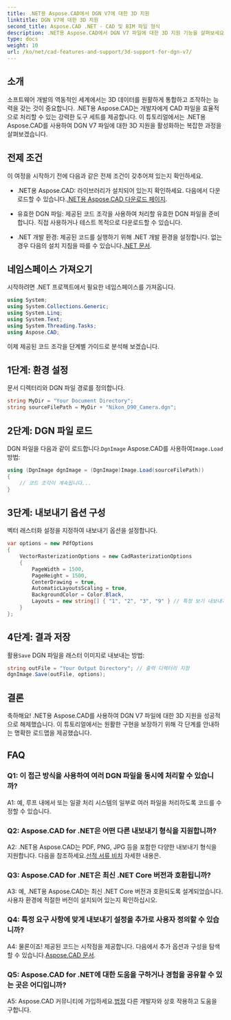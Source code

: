 ```yaml
---
title: .NET용 Aspose.CAD에서 DGN V7에 대한 3D 지원
linktitle: DGN V7에 대한 3D 지원
second_title: Aspose.CAD .NET - CAD 및 BIM 파일 형식
description: .NET용 Aspose.CAD에서 DGN V7 파일에 대한 3D 지원 기능을 살펴보세요. CAD 파일을 손쉽게 통합하고 조작하려면 단계별 가이드를 따르십시오.
type: docs
weight: 10
url: /ko/net/cad-features-and-support/3d-support-for-dgn-v7/
---
```

## 소개

소프트웨어 개발의 역동적인 세계에서는 3D 데이터를 원활하게 통합하고 조작하는 능력을 갖는 것이 중요합니다. .NET용 Aspose.CAD는 개발자에게 CAD 파일을 효율적으로 처리할 수 있는 강력한 도구 세트를 제공합니다. 이 튜토리얼에서는 .NET용 Aspose.CAD를 사용하여 DGN V7 파일에 대한 3D 지원을 활성화하는 복잡한 과정을 살펴보겠습니다.

## 전제 조건

이 여정을 시작하기 전에 다음과 같은 전제 조건이 갖추어져 있는지 확인하세요.

-  .NET용 Aspose.CAD: 라이브러리가 설치되어 있는지 확인하세요. 다음에서 다운로드할 수 있습니다.[.NET용 Aspose.CAD 다운로드 페이지](https://releases.aspose.com/cad/net/).

- 유효한 DGN 파일: 제공된 코드 조각을 사용하여 처리할 유효한 DGN 파일을 준비합니다. 직접 사용하거나 테스트 목적으로 다운로드할 수 있습니다.

- .NET 개발 환경: 제공된 코드를 실행하기 위해 .NET 개발 환경을 설정합니다. 없는 경우 다음의 설치 지침을 따를 수 있습니다.[.NET 문서](https://docs.microsoft.com/en-us/dotnet/core/install/).

## 네임스페이스 가져오기

시작하려면 .NET 프로젝트에서 필요한 네임스페이스를 가져옵니다.

```csharp
using System;
using System.Collections.Generic;
using System.Linq;
using System.Text;
using System.Threading.Tasks;
using Aspose.CAD;
```

이제 제공된 코드 조각을 단계별 가이드로 분석해 보겠습니다.

## 1단계: 환경 설정

문서 디렉터리와 DGN 파일 경로를 정의합니다.

```csharp
string MyDir = "Your Document Directory";
string sourceFilePath = MyDir + "Nikon_D90_Camera.dgn";
```

## 2단계: DGN 파일 로드

 DGN 파일을 다음과 같이 로드합니다.`DgnImage` Aspose.CAD를 사용하여`Image.Load` 방법:

```csharp
using (DgnImage dgnImage = (DgnImage)Image.Load(sourceFilePath))
{
    // 코드 조각이 계속됩니다...
}
```

## 3단계: 내보내기 옵션 구성

벡터 래스터화 설정을 지정하여 내보내기 옵션을 설정합니다.

```csharp
var options = new PdfOptions
{
    VectorRasterizationOptions = new CadRasterizationOptions
    {
        PageWidth = 1500,
        PageHeight = 1500,
        CenterDrawing = true,
        AutomaticLayoutsScaling = true,
        BackgroundColor = Color.Black,
        Layouts = new string[] { "1", "2", "3", "9" } // 특정 보기 내보내기
    }
};
```

## 4단계: 결과 저장

 활용`Save` DGN 파일을 래스터 이미지로 내보내는 방법:

```csharp
string outFile = "Your Output Directory"; // 출력 디렉터리 지정
dgnImage.Save(outFile, options);
```

## 결론

축하해요! .NET용 Aspose.CAD를 사용하여 DGN V7 파일에 대한 3D 지원을 성공적으로 해제했습니다. 이 튜토리얼에서는 원활한 구현을 보장하기 위해 각 단계를 안내하는 명확한 로드맵을 제공했습니다.

## FAQ

### Q1: 이 접근 방식을 사용하여 여러 DGN 파일을 동시에 처리할 수 있습니까?

A1: 예, 루프 내에서 또는 일괄 처리 시스템의 일부로 여러 파일을 처리하도록 코드를 수정할 수 있습니다.

### Q2: Aspose.CAD for .NET은 어떤 다른 내보내기 형식을 지원합니까?

 A2: .NET용 Aspose.CAD는 PDF, PNG, JPG 등을 포함한 다양한 내보내기 형식을 지원합니다. 다음을 참조하세요.[선적 서류 비치](https://reference.aspose.com/cad/net/) 자세한 내용은.

### Q3: Aspose.CAD for .NET은 최신 .NET Core 버전과 호환됩니까?

A3: 예, .NET용 Aspose.CAD는 최신 .NET Core 버전과 호환되도록 설계되었습니다. 사용자 환경에 적절한 버전이 설치되어 있는지 확인하십시오.

### Q4: 특정 요구 사항에 맞게 내보내기 설정을 추가로 사용자 정의할 수 있습니까?

 A4: 물론이죠! 제공된 코드는 시작점을 제공합니다. 다음에서 추가 옵션과 구성을 탐색할 수 있습니다.[Aspose.CAD 문서](https://reference.aspose.com/cad/net/).

### Q5: Aspose.CAD for .NET에 대한 도움을 구하거나 경험을 공유할 수 있는 곳은 어디입니까?

A5: Aspose.CAD 커뮤니티에 가입하세요.[법정](https://forum.aspose.com/c/cad/19) 다른 개발자와 상호 작용하고 도움을 구합니다.